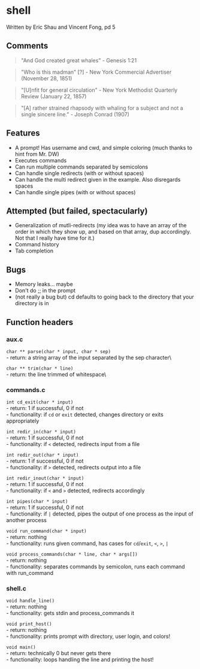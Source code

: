 # shell
Written by Eric Shau and Vincent Fong, pd 5

## Comments

> "And God created great whales" - Genesis 1:21

> "Who is this madman" [?] - New York Commercial Advertiser (November 28, 1851)

> "[U]nfit for general circulation" - New York Methodist Quarterly Review (January 22, 1857)

> "[A] rather strained rhapsody with whaling for a subject and not a single sincere line." - Joseph Conrad (1907)

## Features
- A prompt! Has username and cwd, and simple coloring (much thanks to hint from Mr. DW)
- Executes commands
- Can run multiple commands separated by semicolons
- Can handle single redirects (with or without spaces)
- Can handle the multi redirect given in the example. Also disregards spaces
- Can handle single pipes (with or without spaces)

## Attempted (but failed, spectacularly)
- Generalization of mutli-redirects (my idea was to have an array of the order in which they show up, and based on that array, dup accordingly. Not that I really have time for it.)
- Command history
- Tab completion

## Bugs
- Memory leaks... maybe
- Don't do ;; in the prompt
- (not really a bug but) cd defaults to going back to the directory that your directory is in

## Function headers

### aux.c
`char ** parse(char * input, char * sep)`\
        - return: a string array of the input separated by the sep character\

`char ** trim(char * line)`\
        - return: the line trimmed of whitespace\

### commands.c
`int cd_exit(char * input)`\
        - return: 1 if successful, 0 if not\
        - functionality: if `cd` or `exit` detected, changes directory or exits appropriately

`int redir_in(char * input)`\
        - return: 1 if successful, 0 if not\
        - functionality: if `<` detected, redirects input from a file

`int redir_out(char * input)`\
        - return: 1 if successful, 0 if not\
        - functionality: if `>` detected, redirects output into a file

`int redir_inout(char * input)`\
        - return: 1 if successful, 0 if not\
        - functionality: if `<` and `>` detected, redirects accordingly

`int pipes(char * input)`\
        - return: 1 if successful, 0 if not\
        - functionality: if `|` detected, pipes the output of one process as the input of another process

`void run_command(char * input)`\
        - return: nothing\
        - functionality: runs given command, has cases for `cd`/`exit`, `<`, `>`, `|`

`void process_commands(char * line, char * args[])`\
        - return: nothing\
        - functionality: separates commands by semicolon, runs each command with run_command

### shell.c
`void handle_line()`\
        - return: nothing\
        - functionality: gets stdin and process_commands it

`void print_host()`\
        - return: nothing\
        - functionality: prints prompt with directory, user login, and colors!

`void main()`\
        - return: technically 0 but never gets there\
        - functionality: loops handling the line and printing the host!
